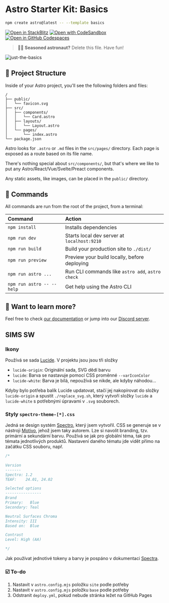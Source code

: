 # Astro Starter Kit: Basics

```sh
npm create astro@latest -- --template basics
```

[![Open in StackBlitz](https://developer.stackblitz.com/img/open_in_stackblitz.svg)](https://stackblitz.com/github/withastro/astro/tree/latest/examples/basics)
[![Open with CodeSandbox](https://assets.codesandbox.io/github/button-edit-lime.svg)](https://codesandbox.io/p/sandbox/github/withastro/astro/tree/latest/examples/basics)
[![Open in GitHub Codespaces](https://github.com/codespaces/badge.svg)](https://codespaces.new/withastro/astro?devcontainer_path=.devcontainer/basics/devcontainer.json)

> 🧑‍🚀 **Seasoned astronaut?** Delete this file. Have fun!

![just-the-basics](https://github.com/withastro/astro/assets/2244813/a0a5533c-a856-4198-8470-2d67b1d7c554)

## 🚀 Project Structure

Inside of your Astro project, you'll see the following folders and files:

```text
/
├── public/
│   └── favicon.svg
├── src/
│   ├── components/
│   │   └── Card.astro
│   ├── layouts/
│   │   └── Layout.astro
│   └── pages/
│       └── index.astro
└── package.json
```

Astro looks for `.astro` or `.md` files in the `src/pages/` directory. Each page is exposed as a route based on its file name.

There's nothing special about `src/components/`, but that's where we like to put any Astro/React/Vue/Svelte/Preact components.

Any static assets, like images, can be placed in the `public/` directory.

## 🧞 Commands

All commands are run from the root of the project, from a terminal:

| Command                   | Action                                           |
| :------------------------ | :----------------------------------------------- |
| `npm install`             | Installs dependencies                            |
| `npm run dev`             | Starts local dev server at `localhost:9210`      |
| `npm run build`           | Build your production site to `./dist/`          |
| `npm run preview`         | Preview your build locally, before deploying     |
| `npm run astro ...`       | Run CLI commands like `astro add`, `astro check` |
| `npm run astro -- --help` | Get help using the Astro CLI                     |

## 👀 Want to learn more?

Feel free to check [our documentation](https://docs.astro.build) or jump into our [Discord server](https://astro.build/chat).

## SIMS SW

### Ikony

Používá se sada [Lucide](https://lucide.dev). V projektu jsou jsou tři složky

- `lucide-origin`: Originální sada, SVG dědí barvu
- `lucide`: Barva se nastavuje pomocí CSS proměnné `--varIconColor`
- `lucide-white`: Barva je bílá, nepoužívá se nikde, ale kdyby náhodou…

Kdyby bylo potřeba balík Lucide updatovat, stačí jej nakopírovat do složky `lucide-origin` a spustit `./replace_svg.sh`, který vytvoří složky `lucide` a `lucide-white` s potřebnými úpravami v `.svg` souborech.

### Styly `spectro-theme-[*].css`

Jedná se design systém [Spectro](https://teaf.tescosw.cz/mw/design/system/tokens/), který jsem vytvořil. CSS se generuje se v nástroji [Motivo](https://teaf.tescosw.cz/mw/design/tool/motivo/), jehož jsem taky autorem. Lze si navolit branding, tzv. primární a sekundární barvu. Používá se jak pro globální téma, tak pro témata jednotlivých produktů. Nastavení daného tématu jde vidět přímo na začátku CSS souboru, např.

```css
/*
    
Version
-------
Spectro: 1.2
TEAF:    24.01, 24.02

Selected options
----------------
Brand
Primary:   Blue
Secondary: Teal

Neutral Surfaces Chroma
Intensity: III
Based on:  Blue

Contrast
Level: High (AA)

*/
```

Jak používat jednotivé tokeny a barvy je pospáno v dokumentaci [Spectra](https://teaf.tescosw.cz/mw/design/system/tokens/).

### ☑️ To-do

1. Nastavit v `astro.config.mjs` položku `site` podle potřeby
2. Nastavit v `astro.config.mjs` položku `base` podle potřeby
3. Odstranit `deploy.yml`, pokud nebude stránka ležet na GitHub Pages
